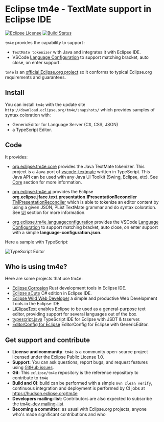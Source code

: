 # Eclipse tm4e - TextMate support in Eclipse IDE

[![Eclipse License](http://img.shields.io/badge/license-Eclipse-brightgreen.svg)](https://github.com/eclipse/tm4e/blob/master/LICENSE)
[![Build Status](https://secure.travis-ci.org/eclipse/tm4e.png)](http://travis-ci.org/eclipse/tm4e)

`tm4e` provides the capability to support : 

 * `TextMate tokenizer` with Java and integrates it with Eclipse IDE.
 * VSCode [Language Configuration](https://code.visualstudio.com/docs/extensionAPI/extension-points#_contributeslanguages) to support matching bracket, auto close, on enter support.

`tm4e` is an [official Eclipse.org project](https://projects.eclipse.org/projects/technology.tm4e) so it conforms to typical Eclipse.org requirements and guarantees.

## Install

You can install `tm4e` with the update site `http://download.eclipse.org/tm4e/snapshots/` which provides samples of syntax coloration with:

 * GenericEditor for Language Server (C#, CSS, JSON)
 * a TypeScript Editor.

## Code

It provides:

 * [org.eclipse.tm4e.core](https://github.com/eclipse/tm4e/tree/master/org.eclipse.tm4e.core) provides the Java TextMate tokenizer. This project is a Java port of [vscode-textmate](https://github.com/Microsoft/vscode-textmate) written in TypeScript. This Java API can be used with any Java UI Toolkit (Swing, Eclipse, etc). See [Core](https://github.com/eclipse/tm4e/wiki/Core) section for more information.

 * [org.eclipse.tm4e.ui](https://github.com/eclipse/tm4e/tree/master/org.eclipse.tm4e.ui) provides the Eclipse **org.eclipse.jface.text.presentation.IPresentationReconciler** [TMPresentationReconciler](https://github.com/eclipse/tm4e/blob/master/org.eclipse.tm4e.ui/src/main/java/org/eclipse/tm4e/ui/text/TMPresentationReconciler.java) which is able to tokenize an editor content by using a given JSON, PList TextMate grammar and do syntax coloration. See [UI](https://github.com/eclipse/tm4e/wiki/UI) section for more information.

 * [org.eclipse.tm4e.languageconfiguration](https://github.com/eclipse/tm4e/tree/master/org.eclipse.tm4e.languageconfiguration) provides the VSCode [Language Configuration](https://code.visualstudio.com/docs/extensionAPI/extension-points#_contributeslanguages) to support matching bracket, auto close, on enter support with a simple **language-configuration.json**.
 
Here a sample with TypeScript:

![TypeScript Editor](https://github.com/eclipse/tm4e/wiki/images/TypeScriptEditor.png)

## Who is using tm4e?

Here are some projects that use tm4e:

 * [Eclipse Corrosion](https://github.com/eclipse/corrosion) Rust development tools in Eclipse IDE.
 * [Eclipse aCute](https://github.com/eclipse/aCute) C# edition in Eclipse IDE.
 * [Eclipse Wild Web Developer](https://github.com/eclipse/wildwebdeveloper) a simple and productive Web Development Tools in the Eclipse IDE.
 * [LiClipseText](http://www.liclipse.com/text/) enables Eclipse to be used as a general-purpose text editor, providing support for several languages out of the box.
 * [typescript.java](https://github.com/angelozerr/typescript.java) TypeScript IDE for Eclipse with JSDT & tsserver.
 * [EditorConfig for Eclipse](https://github.com/angelozerr/ec4e) EditorConfig for Eclipse with GenericEditor.
 
## Get support and contribute

* **License and community**: `tm4e` is a community open-source project licensed under the Eclipse Public License 1.0.
* **Support:** You can ask questions, report bugs, and request features using [GitHub issues](http://github.com/eclipse/tm4e/issues).
* **Git**: This `eclipse/tm4e` repository is the reference repository to contribute to `tm4e`
* **Build and CI**: build can be performed with a simple `mvn clean verify`, continuous integration and deployment is performed by CI jobs at https://hudson.eclipse.org/tm4e
* **Developers mailing-list**: Contributors are also expected to subscribe the [tm4e-dev mailing-list](https://dev.eclipse.org/mailman/listinfo/tm4e-dev).
* **Becoming a committer**: as usual with Eclipse.org projects, anyone who's made significant contributions and who 
